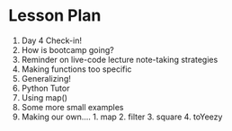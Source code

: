 # Lesson Plan

1. Day 4 Check-in!
  1. How is bootcamp going?
  2. Reminder on live-code lecture note-taking strategies
2. Making functions too specific
3. Generalizing!
  1. Python Tutor
  2. Using map()
4. Some more small examples
  1. Making our own....
    1. map
    2. filter
    3. square
    4. toYeezy